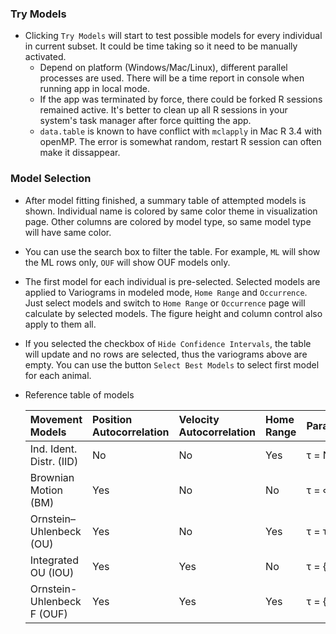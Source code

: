 ### Try Models
- Clicking `Try Models` will start to test possible models for every individual in current subset. It could be time taking so it need to be manually activated.
    + Depend on platform (Windows/Mac/Linux), different parallel processes are used. There will be a time report in console when running app in local mode. 
    + If the app was terminated by force, there could be forked R sessions remained active. It's better to clean up all R sessions in your system's task manager after force quitting the app.
    + `data.table` is known to have conflict with `mclapply` in Mac R 3.4 with openMP. The error is 
somewhat random, restart R session can often make it dissappear.

### Model Selection
- After model fitting finished, a summary table of attempted models is shown. Individual name is colored by same color theme in visualization page. Other columns are colored by model type, so same model type will have same color. 
- You can use the search box to filter the table. For example, `ML` will show the ML rows only, `OUF` will show OUF models only.
- The first model for each individual is pre-selected. Selected models are applied to Variograms in modeled mode, `Home Range` and `Occurrence`. Just select models and switch to `Home Range` or `Occurrence` page will calculate by selected models. The figure height and column control also apply to them all.
- If you selected the checkbox of `Hide Confidence Intervals`, the table will update and no rows are selected, thus the variograms above are empty. You can use the button `Select Best Models` to select first model for each animal.
- Reference table of models

  |Movement Models            |Position Autocorrelation  |Velocity Autocorrelation |Home Range |Parameterization |
  |:--------------------------|:-------------------------|:------------------------|:----------|:----------------|
  |Ind. Ident. Distr. (IID)   |No                        |No                       |Yes        |τ = NULL         |
  |Brownian Motion (BM)       |Yes                       |No                       |No         |τ = ∞            |
  |Ornstein–Uhlenbeck (OU)    |Yes                       |No                       |Yes        |τ = τr           |
  |Integrated OU (IOU)        |Yes                       |Yes                      |No         |τ = {∞, τv}      |
  |Ornstein-Uhlenbeck F (OUF) |Yes                       |Yes                      |Yes        |τ = {τr, τv}     |
